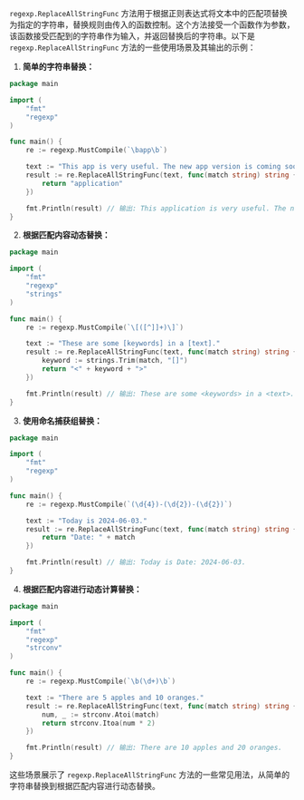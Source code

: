 `regexp.ReplaceAllStringFunc` 方法用于根据正则表达式将文本中的匹配项替换为指定的字符串，替换规则由传入的函数控制。这个方法接受一个函数作为参数，该函数接受匹配到的字符串作为输入，并返回替换后的字符串。以下是 `regexp.ReplaceAllStringFunc` 方法的一些使用场景及其输出的示例：

1. **简单的字符串替换：**

```go
package main

import (
	"fmt"
	"regexp"
)

func main() {
	re := regexp.MustCompile(`\bapp\b`)

	text := "This app is very useful. The new app version is coming soon."
	result := re.ReplaceAllStringFunc(text, func(match string) string {
		return "application"
	})

	fmt.Println(result) // 输出: This application is very useful. The new application version is coming soon.
}
```

2. **根据匹配内容动态替换：**

```go
package main

import (
	"fmt"
	"regexp"
	"strings"
)

func main() {
	re := regexp.MustCompile(`\[([^]]+)\]`)

	text := "These are some [keywords] in a [text]."
	result := re.ReplaceAllStringFunc(text, func(match string) string {
		keyword := strings.Trim(match, "[]")
		return "<" + keyword + ">"
	})

	fmt.Println(result) // 输出: These are some <keywords> in a <text>.
}
```

3. **使用命名捕获组替换：**

```go
package main

import (
	"fmt"
	"regexp"
)

func main() {
	re := regexp.MustCompile(`(\d{4})-(\d{2})-(\d{2})`)

	text := "Today is 2024-06-03."
	result := re.ReplaceAllStringFunc(text, func(match string) string {
		return "Date: " + match
	})

	fmt.Println(result) // 输出: Today is Date: 2024-06-03.
}
```

4. **根据匹配内容进行动态计算替换：**

```go
package main

import (
	"fmt"
	"regexp"
	"strconv"
)

func main() {
	re := regexp.MustCompile(`\b(\d+)\b`)

	text := "There are 5 apples and 10 oranges."
	result := re.ReplaceAllStringFunc(text, func(match string) string {
		num, _ := strconv.Atoi(match)
		return strconv.Itoa(num * 2)
	})

	fmt.Println(result) // 输出: There are 10 apples and 20 oranges.
}
```

这些场景展示了 `regexp.ReplaceAllStringFunc` 方法的一些常见用法，从简单的字符串替换到根据匹配内容进行动态替换。